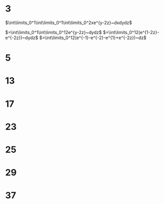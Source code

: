 # 3

$\int\limits_0^1\int\limits_0^1\int\limits_0^2xe^{y-2z}~dxdydz$

$=\int\limits_0^1\int\limits_0^12e^{y-2z}~dydz$
$=\int\limits_0^12(e^{1-2z}-e^{-2z})~dydz$
$=\int\limits_0^12(e^{-1}-e^{-2}-e^{1}+e^{-2z})~dz$

# 5

# 13

# 17

# 23

# 25

# 29

# 37
